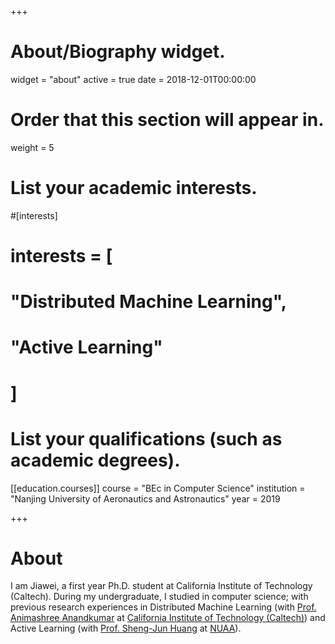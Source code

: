 +++
# About/Biography widget.
widget = "about"
active = true
date = 2018-12-01T00:00:00

# Order that this section will appear in.
weight = 5

# List your academic interests.
#[interests]
#  interests = [
#    "Distributed Machine Learning",
#    "Active Learning"
#  ]

# List your qualifications (such as academic degrees).


[[education.courses]]
  course = "BEc in Computer Science"
  institution = "Nanjing University of Aeronautics and Astronautics"
  year = 2019
 
+++

# About

I am Jiawei, a first year Ph.D. student at California Institute of Technology (Caltech). During my undergraduate, I studied in computer science; with previous research experiences in Distributed Machine Learning (with [Prof. Animashree Anandkumar](http://tensorlab.cms.caltech.edu/users/anima/) at [California Institute of Technology (Caltech)](http://www.cms.caltech.edu/)) and Active Learning (with [Prof. Sheng-Jun Huang](http://parnec.nuaa.edu.cn/huangsj/) at [NUAA](http://parnec.nuaa.edu.cn/)).